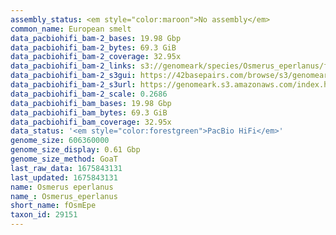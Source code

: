 ```yaml
---
assembly_status: <em style="color:maroon">No assembly</em>
common_name: European smelt
data_pacbiohifi_bam-2_bases: 19.98 Gbp
data_pacbiohifi_bam-2_bytes: 69.3 GiB
data_pacbiohifi_bam-2_coverage: 32.95x
data_pacbiohifi_bam-2_links: s3://genomeark/species/Osmerus_eperlanus/fOsmEpe2/genomic_data/pacbio_hifi/<br>
data_pacbiohifi_bam-2_s3gui: https://42basepairs.com/browse/s3/genomeark/species/Osmerus_eperlanus/fOsmEpe2/genomic_data/pacbio_hifi/
data_pacbiohifi_bam-2_s3url: https://genomeark.s3.amazonaws.com/index.html?prefix=species/Osmerus_eperlanus/fOsmEpe2/genomic_data/pacbio_hifi/
data_pacbiohifi_bam-2_scale: 0.2686
data_pacbiohifi_bam_bases: 19.98 Gbp
data_pacbiohifi_bam_bytes: 69.3 GiB
data_pacbiohifi_bam_coverage: 32.95x
data_status: '<em style="color:forestgreen">PacBio HiFi</em>'
genome_size: 606360000
genome_size_display: 0.61 Gbp
genome_size_method: GoaT
last_raw_data: 1675843131
last_updated: 1675843131
name: Osmerus eperlanus
name_: Osmerus_eperlanus
short_name: fOsmEpe
taxon_id: 29151
---
```

